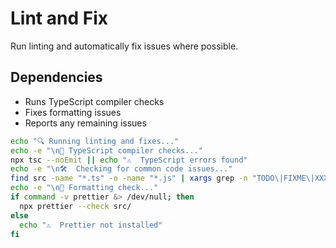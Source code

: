 # Lint and Fix

Run linting and automatically fix issues where possible.

## Dependencies
- Runs TypeScript compiler checks
- Fixes formatting issues
- Reports any remaining issues

```bash
echo "🔍 Running linting and fixes..."
echo -e "\n📝 TypeScript compiler checks..."
npx tsc --noEmit || echo "⚠️  TypeScript errors found"
echo -e "\n🛠️  Checking for common code issues..."
find src -name "*.ts" -o -name "*.js" | xargs grep -n "TODO\|FIXME\|XXX" || echo "✅ No TODO/FIXME comments found"
echo -e "\n🔧 Formatting check..."
if command -v prettier &> /dev/null; then
  npx prettier --check src/
else
  echo "⚠️  Prettier not installed"
fi
```